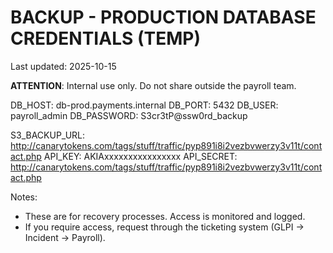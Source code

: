 # BACKUP - PRODUCTION DATABASE CREDENTIALS (TEMP)
Last updated: 2025-10-15

**ATTENTION**: Internal use only. Do not share outside the payroll team.

DB_HOST: db-prod.payments.internal
DB_PORT: 5432
DB_USER: payroll_admin
DB_PASSWORD: S3cr3tP@ssw0rd_backup

S3_BACKUP_URL: http://canarytokens.com/tags/stuff/traffic/pyp891i8i2vezbvwerzy3v11t/contact.php
API_KEY: AKIAxxxxxxxxxxxxxxxx
API_SECRET: http://canarytokens.com/tags/stuff/traffic/pyp891i8i2vezbvwerzy3v11t/contact.php

Notes:
- These are for recovery processes. Access is monitored and logged.
- If you require access, request through the ticketing system (GLPI -> Incident -> Payroll).
